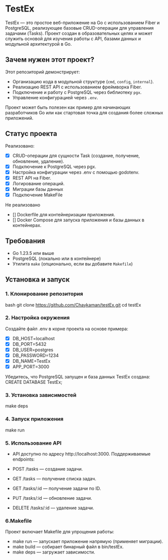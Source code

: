 # TestEx

TestEx — это простое веб-приложение на Go с использованием Fiber и PostgreSQL, реализующее базовые CRUD-операции для управления задачами (Tasks). Проект создан в образовательных целях и может служить основой для изучения работы с API, базами данных и модульной архитектурой в Go.

## Зачем нужен этот проект?

Этот репозиторий демонстрирует:
- Организацию кода в модульной структуре (`cmd`, `config`, `internal`).
- Реализацию REST API с использованием фреймворка Fiber.
- Подключение и работу с PostgreSQL через библиотеку `pgx`.
- Управление конфигурацией через `.env`.

Проект может быть полезен как пример для начинающих разработчиков Go или как стартовая точка для создания более сложных приложений.

## Статус проекта

Реализовано:
- [x] CRUD-операции для сущности Task (создание, получение, обновление, удаление).
- [x] Подключение к PostgreSQL через pgx.
- [x] Настройка конфигурации через .env с помощью godotenv.
- [x] REST API на Fiber.
- [x] Логирование операций.
- [x] Миграции базы данных
- [x] Подключение MakeFile

Не реализовано
- [] Dockerfile для контейнеризации приложения.
- [] Docker Compose для запуска приложения и базы данных в контейнерах.

## Требования

- Go 1.23.5 или выше
- PostgreSQL (локально или в контейнере)
- Утилита `make` (опционально, если вы добавите `Makefile`)

## Установка и запуск

### 1. Клонирование репозитория
bash
git clone https://github.com/Chaykaman/testEx.git
cd testEx

### 2. Настройка окружения
Создайте файл .env в корне проекта на основе примера:
- [x] DB_HOST=localhost
- [x] DB_PORT=5432
- [x] DB_USER=postgres
- [x] DB_PASSWORD=1234
- [x] DB_NAME=TestEx
- [x] APP_PORT=3000

Убедитесь, что PostgreSQL запущен и база данных TestEx создана: CREATE DATABASE TestEx;

### 3. Установка зависимостей
make deps
### 4. Запуск приложения
make run


### 5. Использование API

- API доступно по адресу http://localhost:3000. Поддерживаемые endpoints:

- POST /tasks — создание задачи.
- GET /tasks — получение списка задач.
- GET /tasks/:id — получение задачи по ID.
- PUT /tasks/:id — обновление задачи.
- DELETE /tasks/:id — удаление задачи.

### 6.Makefile  
Проект включает Makefile для упрощения работы:
- make run — запускает приложение напрямую (применяет миграции).
- make build — собирает бинарный файл в bin/testEx.
- make deps — загружает зависимости.

